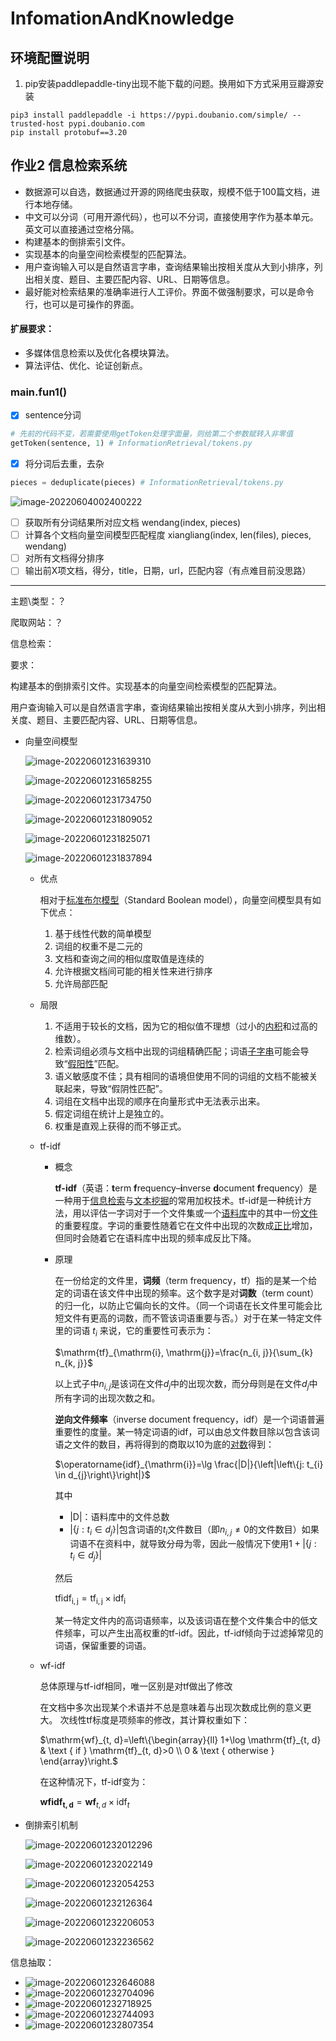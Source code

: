 # InfomationAndKnowledge

## 环境配置说明
1. pip安装paddlepaddle-tiny出现不能下载的问题。换用如下方式采用豆瓣源安装
```shell
pip3 install paddlepaddle -i https://pypi.doubanio.com/simple/ --trusted-host pypi.doubanio.com
pip install protobuf==3.20
```

## 作业2 信息检索系统
- 数据源可以自选，数据通过开源的网络爬虫获取，规模不低于100篇文档，进行本地存储。
- 中文可以分词（可用开源代码），也可以不分词，直接使用字作为基本单元。英文可以直接通过空格分隔。
- 构建基本的倒排索引文件。
- 实现基本的向量空间检索模型的匹配算法。
- 用户查询输入可以是自然语言字串，查询结果输出按相关度从大到小排序，列出相关度、题目、主要匹配内容、URL、日期等信息。
- 最好能对检索结果的准确率进行人工评价。界面不做强制要求，可以是命令行，也可以是可操作的界面。

#### 扩展要求：
- 多媒体信息检索以及优化各模块算法。
- 算法评估、优化、论证创新点。

### main.fun1()
- [x] sentence分词  
```python
# 先前的代码不变，若需要使用getToken处理字面量，则给第二个参数赋转入非零值
getToken(sentence, 1) # InformationRetrieval/tokens.py
```
- [x] 将分词后去重，去杂
```python
pieces = deduplicate(pieces) # InformationRetrieval/tokens.py
```
![image-20220604002400222](https://cdn.jsdelivr.net/gh/Wang-Mingri/Pic/PicGo/2022/06/04/20220604-1654273440.png)

- [ ] 获取所有分词结果所对应文档     wendang(index, pieces)
- [ ] 计算各个文档向量空间模型匹配程度  xiangliang(index, len(files), pieces, wendang)
- [ ] 对所有文档得分排序
- [ ] 输出前X项文档，得分，title，日期，url，匹配内容（有点难目前没思路）

---

主题\类型：？

爬取网站：？

信息检索：

要求：

构建基本的倒排索引文件。实现基本的向量空间检索模型的匹配算法。

用户查询输入可以是自然语言字串，查询结果输出按相关度从大到小排序，列出相关度、题目、主要匹配内容、URL、日期等信息。



- 向量空间模型

  ![image-20220601231639310](https://cdn.jsdelivr.net/gh/Arete-FFF/PicGo/images/2022/06/01/20220601-1654096606.png)

  ![image-20220601231658255](https://cdn.jsdelivr.net/gh/Arete-FFF/PicGo/images/2022/06/01/20220601-1654096618.png)

  ![image-20220601231734750](https://cdn.jsdelivr.net/gh/Arete-FFF/PicGo/images/2022/06/01/20220601-1654096654.png)

  ![image-20220601231809052](https://cdn.jsdelivr.net/gh/Arete-FFF/PicGo/images/2022/06/01/20220601-1654096689.png)

  ![image-20220601231825071](https://cdn.jsdelivr.net/gh/Arete-FFF/PicGo/images/2022/06/01/20220601-1654096705.png)

  ![image-20220601231837894](https://cdn.jsdelivr.net/gh/Arete-FFF/PicGo/images/2022/06/01/20220601-1654096717.png)
  
  - 优点
  
    相对于[标准布尔模型](https://zh.wikipedia.org/w/index.php?title=标准布尔模型&action=edit&redlink=1)（Standard Boolean model），向量空间模型具有如下优点：
  
    1. 基于线性代数的简单模型
    2. 词组的权重不是二元的
    3. 文档和查询之间的相似度取值是连续的
    4. 允许根据文档间可能的相关性来进行排序
    5. 允许局部匹配
  
  - 局限
  
    1. 不适用于较长的文档，因为它的相似值不理想（过小的[内积](https://zh.wikipedia.org/wiki/内积)和过高的维数）。
    2. 检索词组必须与文档中出现的词组精确匹配；词语[子字串](https://zh.wikipedia.org/w/index.php?title=子字串&action=edit&redlink=1)可能会导致“[假阳性](https://zh.wikipedia.org/wiki/假陽性)”匹配。
    3. 语义敏感度不佳；具有相同的语境但使用不同的词组的文档不能被关联起来，导致“假阴性匹配”。
    4. 词组在文档中出现的顺序在向量形式中无法表示出来。
    5. 假定词组在统计上是独立的。
    6. 权重是直观上获得的而不够正式。
  
  - tf-idf
  
    - 概念
  
      **tf-idf**（英语：**t**erm **f**requency–**i**nverse **d**ocument **f**requency）是一种用于[信息检索](https://zh.wikipedia.org/wiki/資訊檢索)与[文本挖掘](https://zh.wikipedia.org/wiki/文本挖掘)的常用加权技术。tf-idf是一种统计方法，用以评估一字词对于一个文件集或一个[语料库](https://zh.wikipedia.org/wiki/語料庫)中的其中一份[文件](https://zh.wikipedia.org/wiki/文件)的重要程度。字词的重要性随着它在文件中出现的次数成[正比](https://zh.wikipedia.org/wiki/正比)增加，但同时会随着它在语料库中出现的频率成反比下降。
  
    - 原理
  
      在一份给定的文件里，**词频**（term frequency，tf）指的是某一个给定的词语在该文件中出现的频率。这个数字是对**词数**（term count）的归一化，以防止它偏向长的文件。（同一个词语在长文件里可能会比短文件有更高的词数，而不管该词语重要与否。）对于在某一特定文件里的词语 $t_i$ 来说，它的重要性可表示为：
  
      $\mathrm{tf}_{\mathrm{i}, \mathrm{j}}=\frac{n_{i, j}}{\sum_{k} n_{k, j}}$
  
      以上式子中$n_{i, j}$是该词在文件$d_j$中的出现次数，而分母则是在文件$d_j$中所有字词的出现次数之和。
  
      **逆向文件频率**（inverse document frequency，idf）是一个词语普遍重要性的度量。某一特定词语的idf，可以由总文件数目除以包含该词语之文件的数目，再将得到的商取以10为底的[对数](https://zh.wikipedia.org/wiki/對數)得到：
  
      $\operatorname{idf}_{\mathrm{i}}=\lg \frac{|D|}{\left|\left\{j: t_{i} \in d_{j}\right\}\right|}$
  
      其中
  
      - |D|：语料库中的文件总数
      - $\left|\left\{j: t_{i} \in d_{j}\right\}\right|$包含词语的$t_i$文件数目（即$n_{i, j} \neq 0$的文件数目）如果词语不在资料中，就导致分母为零，因此一般情况下使用$1+\left|\left\{j: t_{i} \in d_{j}\right\}\right|$
  
      然后
  
      $\operatorname{tfidf}_{\mathrm{i}, \mathrm{j}}=\mathrm{tf}_{\mathrm{i}, \mathrm{j}} \times \mathrm{idf}_{\mathrm{i}}$
  
      某一特定文件内的高词语频率，以及该词语在整个文件集合中的低文件频率，可以产生出高权重的tf-idf。因此，tf-idf倾向于过滤掉常见的词语，保留重要的词语。
  
  - wf-idf
  
    总体原理与tf-idf相同，唯一区别是对tf做出了修改
  
    在文档中多次出现某个术语并不总是意味着与出现次数成比例的意义更大。 次线性tf标度是项频率的修改，其计算权重如下：
  
    $\mathrm{wf}_{t, d}=\left\{\begin{array}{ll}
    1+\log \mathrm{tf}_{t, d} & \text { if } \mathrm{tf}_{t, d}>0 \\
    0 & \text { otherwise }
    \end{array}\right.$
  
    在这种情况下，tf-idf变为：
  
    $\mathbf{wfidf_{t, d}}=\mathbf{w f}_{t, d} \times \mathrm{idf}_{t}$
  
    


- 倒排索引机制

  ![image-20220601232012296](https://cdn.jsdelivr.net/gh/Arete-FFF/PicGo/images/2022/06/01/20220601-1654096812.png)

  ![image-20220601232022149](https://cdn.jsdelivr.net/gh/Arete-FFF/PicGo/images/2022/06/01/20220601-1654096822.png)

  ![image-20220601232054253](https://cdn.jsdelivr.net/gh/Arete-FFF/PicGo/images/2022/06/01/20220601-1654096854.png)

  ![image-20220601232126364](https://cdn.jsdelivr.net/gh/Arete-FFF/PicGo/images/2022/06/01/20220601-1654096886.png)

  

  ![image-20220601232206053](https://cdn.jsdelivr.net/gh/Arete-FFF/PicGo/images/2022/06/01/20220601-1654096926.png)

  ![image-20220601232236562](https://cdn.jsdelivr.net/gh/Arete-FFF/PicGo/images/2022/06/01/20220601-1654096956.png)

  



信息抽取：

- ![image-20220601232646088](https://cdn.jsdelivr.net/gh/Arete-FFF/PicGo/images/2022/06/01/20220601-1654097206.png)
- ![image-20220601232704096](https://cdn.jsdelivr.net/gh/Arete-FFF/PicGo/images/2022/06/01/20220601-1654097224.png)
- ![image-20220601232718925](https://cdn.jsdelivr.net/gh/Arete-FFF/PicGo/images/2022/06/01/20220601-1654097238.png)
- ![image-20220601232744093](https://cdn.jsdelivr.net/gh/Arete-FFF/PicGo/images/2022/06/01/20220601-1654097264.png)
- ![image-20220601232807354](https://cdn.jsdelivr.net/gh/Arete-FFF/PicGo/images/2022/06/01/20220601-1654097287.png)